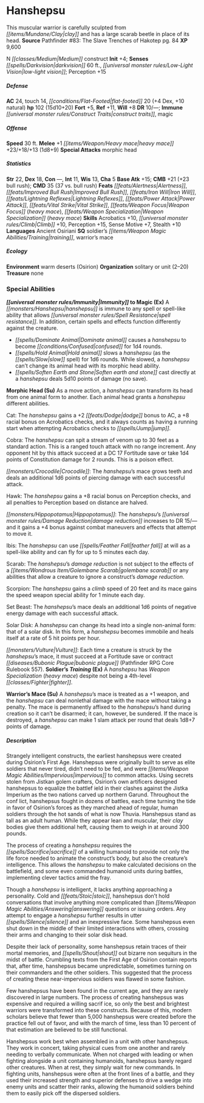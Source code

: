 ﻿---
cssclass: [monsters]
title1: Hanshepsu
desc_short: This muscular warrior is carefully sculpted from clay and has a large
  scarab beetle in place of its head.
title2: Hanshepsu
CR: 10
sources:
- name: 'Pathfinder #83: The Slave Trenches of Hakotep'
  page: 84
  link: http://paizo.com/products/btpy97at?Pathfinder-Adventure-Path-83-The-Slave-Trenches-of-Hakotep
XP: 9600
alignment: N
size: Medium
type: construct
initiative:
  bonus: 4
senses:
  darkvision: 60
  low-light vision: true
AC:
  AC: 24
  touch: 14
  flat_footed: 20
  components:
    dex: 4
    natural: 10
HP:
  HP: 102
  long: 15d10+20
saves:
  fort: 5
  ref: 11
  will: 8
DR:
- amount: 10
  weakness: '-'
immunities:
- construct traits
- magic
speeds:
  base: 30
attacks:
  melee:
  - - text: +1 heavy mace +23/+18/+13 (1d8+9)
      entries:
      - - damage: 1d8+9
      attack: +1 heavy mace
      bonus:
      - 23
      - 18
      - 13
  special:
  - morphic head
ability_scores:
  STR: 22
  DEX: 18
  CON:
  INT: 11
  WIS: 13
  CHA: 5
BAB: 15
CMB: 21
CMB_other: +23 bull rush
CMD: 35
CMD_other: 37 vs. bull rush
feats:
- name: Alertness
- name: Improved Bull Rush
- name: Iron Will
- name: Lightning Reflexes
- name: Power Attack
- name: Vital Strike
- name: Weapon Focus (heavy mace)
- name: Weapon Specialization (heavy mace)
skills:
  Acrobatics: 10
  Climb: 10
  Perception: 15
  Sense Motive: 7
  Stealth: 10
languages:
- Ancient Osiriani
special_qualities:
- soldier's training
- warrior's mace
ecology:
  environment: warm deserts (Osirion)
  organization: solitary or unit (2-20)
  treasure_type: none
special_abilities:
  Immunity to Magic (Ex): A hanshepsu is immune to any spell or spell-like ability
    that allows spell resistance. In addition, certain spells and effects function
    differently against the creature. Dominate animal causes a hanshepsu to become
    confused for 1d4 rounds.Hold animal slows a hanshepsu (as the slow spell) for
    1d6 rounds. While slowed, a hanshepsu can't change its animal head with its morphic
    head ability.Soften earth and stone cast directly at a hanshepsu deals 5d10 points
    of damage (no save).
  Morphic Head (Su): |-
    As a move action, a hanshepsu can transform its head from one animal form to another. Each animal head grants a hanshepsu different abilities.

    Cat: The hanshepsu gains a +2 dodge bonus to AC, a +8 racial bonus on Acrobatics checks, and it always counts as having a running start when attempting Acrobatics checks to jump.

    Cobra: The hanshepsu can spit a stream of venom up to 30 feet as a standard action. This is a ranged touch attack with no range increment. Any opponent hit by this attack succeed at a DC 17 Fortitude save or take 1d4 points of Constitution damage for 2 rounds. This is a poison effect.

    Crocodile: The hanshepsu's mace grows teeth and deals an additional 1d6 points of piercing damage with each successful attack.

    Hawk: The hanshepsu gains a +8 racial bonus on Perception checks, and all penalties to Perception based on distance are halved.

    Hippopotamus: The hanshepsu's damage reduction increases to DR 15/- and it gains a +4 bonus against combat maneuvers and effects that attempt to move it.

    Ibis: The hanshepsu can use feather fall at will as a spell-like ability and can fly for up to 5 minutes each day.

    Scarab: The hanshepsu's damage reduction is not subject to the effects of a golembane scarab or any abilities that allow a creature to ignore a construct's damage reduction.

    Scorpion: The hanshepsu gains a climb speed of 20 feet and its mace gains the speedUE weapon special ability for 1 minute each day.

    Set Beast: The hanshepsu's mace deals an additional 1d6 points of negative energy damage with each successful attack.

    Solar Disk: A hanshepsu can change its head into a single non-animal form: that of a solar disk. In this form, a hanshepsu becomes immobile and heals itself at a rate of 5 hit points per hour.

    Vulture: Each time a creature is struck by the hanshepsu's mace, it must succeed at a Fortitude save or contract bubonic plague (Pathfinder RPG Core Rulebook 557).
  Soldier's Training (Ex): A hanshepsu has Weapon Specialization (heavy mace) despite
    not being a 4th-level fighter.
  Warrior's Mace (Su): A hanshepsu's mace is treated as a +1 weapon, and the hanshepsu
    can deal nonlethal damage with the mace without taking a penalty. The mace is
    permanently affixed to the hanshepsu's hand during creation so it can't be disarmed;
    it can, however, be sundered. If the mace is destroyed, a hanshepsu can make 1
    slam attack per round that deals 1d8+7 points of damage.
desc_long: |-
  Strangely intelligent constructs, the earliest hanshepsus were created during Osirion's First Age. Hanshepsus were originally built to serve as elite soldiers that never tired, didn't need to be fed, and were impervious to common attacks. Using secrets stolen from Jistkan golem crafters, Osirion's own artificers designed hanshepsus to equalize the battlef ield in their clashes against the Jistka Imperium as the two nations carved up northern Garund. Throughout the conf lict, hanshepsus fought in dozens of battles, each time turning the tide in favor of Osirion's forces as they marched ahead of regular, human soldiers through the hot sands of what is now Thuvia. Hanshepsus stand as tall as an adult human. While they appear lean and muscular, their clay bodies give them additional heft, causing them to weigh in at around 300 pounds.

  The process of creating a hanshepsu requires the sacrifice of a willing humanoid to provide not only the life force needed to animate the construct's body, but also the creature's intelligence. This allows the hanshepsu to make calculated decisions on the battlefield, and some even commanded humanoid units during battles, implementing clever tactics amid the fray.

  Though a hanshepsu is intelligent, it lacks anything approaching a personality. Cold and stoic, hanshepsus don't hold conversations that involve anything more complicated than answering questions or issuing orders. Any attempt to engage a hanshepsu further results in utter silence and an inexpressive face. Some hanshepsus even shut down in the middle of their limited interactions with others, crossing their arms and changing to their solar disk head.

  Despite their lack of personality, some hanshepsus retain traces of their mortal memories, and shout out bizarre non sequiturs in the midst of battle. Crumbling texts from the First Age of Osirion contain reports that, after time, hanshepsus became unpredictable, sometimes turning on their commanders and the other soldiers. This suggested that the process of creating these near-impervious soldiers was flawed in some fashion.

  Few hanshepsus have been found in the current age, and they are rarely discovered in large numbers. The process of creating hanshepsus was expensive and required a willing sacrif ice, so only the best and brightest warriors were transformed into these constructs. Because of this, modern scholars believe that fewer than 5,000 hanshepsus were created before the practice fell out of favor, and with the march of time, less than 10 percent of that estimation are believed to be still functional.

  Hanshepsus work best when assembled in a unit with other hanshepsus. They work in concert, taking physical cues from one another and rarely needing to verbally communicate. When not charged with leading or when fighting alongside a unit containing humanoids, hanshepsus barely regard other creatures. When at rest, they simply wait for new commands. In fighting units, hanshepsus were often at the front lines of a battle, and they used their increased strength and superior defenses to drive a wedge into enemy units and scatter their ranks, allowing the humanoid soldiers behind them to easily pick off the dispersed soldiers.

---

# Hanshepsu
This muscular warrior is carefully sculpted from _[[items/Mundane/Clay|clay]]_ and has a large scarab beetle in place of its head.
**Source** Pathfinder #83: The Slave Trenches of Hakotep pg. 84
**XP** 9,600

N _[[classes/Medium|Medium]]_ construct
**Init** +4; **Senses** _[[spells/Darkvision|darkvision]]_ 60 ft., _[[universal monster rules/Low-Light Vision|low-light vision]]_; Perception +15

##### Defense

**AC** 24, touch 14, _[[conditions/Flat-Footed|flat-footed]]_ 20 (+4 Dex, +10 natural)
**hp** 102 (15d10+20)
**Fort** +5, **Ref** +11, **Will** +8
**DR** 10/—; **Immune** _[[universal monster rules/Construct Traits|construct traits]]_, magic

##### Offense
**Speed** 30 ft.
**Melee** +1 _[[items/Weapon/Heavy mace|heavy mace]]_ +23/+18/+13 (1d8+9)
**Special Attacks** morphic head

##### Statistics
**Str** 22, **Dex** 18, **Con** —, **Int** 11, **Wis** 13, **Cha** 5
**Base Atk** +15; **CMB** +21 (+23 bull rush); **CMD** 35 (37 vs. bull rush)
**Feats** _[[feats/Alertness|Alertness]]_, _[[feats/Improved Bull Rush|Improved Bull Rush]]_, _[[feats/Iron Will|Iron Will]]_, _[[feats/Lightning Reflexes|Lightning Reflexes]]_, _[[feats/Power Attack|Power Attack]]_, _[[feats/Vital Strike|Vital Strike]]_, _[[feats/Weapon Focus|Weapon Focus]]_ (_heavy mace_), _[[feats/Weapon Specialization|Weapon Specialization]]_ (_heavy mace_)
**Skills** Acrobatics +10, _[[universal monster rules/Climb|Climb]]_ +10, Perception +15, Sense Motive +7, Stealth +10
**Languages** Ancient Osiriani
**SQ** soldier’s _[[items/Weapon Magic Abilities/Training|training]]_, warrior’s mace

##### Ecology

**Environment** warm deserts (Osirion)
**Organization** solitary or unit (2–20)
**Treasure** none

### Special Abilities

**_[[universal monster rules/Immunity|Immunity]]_ to Magic (Ex)** A _[[monsters/Hanshepsu|hanshepsu]]_ is immune to any spell or spell-like ability that allows _[[universal monster rules/Spell Resistance|spell resistance]]_. In addition, certain spells and effects function differently against the creature.

* _[[spells/Dominate Animal|Dominate animal]]_ causes a _hanshepsu_ to become _[[conditions/Confused|confused]]_ for 1d4 rounds.
* _[[spells/Hold Animal|Hold animal]]_ slows a _hanshepsu_ (as the _[[spells/Slow|slow]]_ spell) for 1d6 rounds. While slowed, a _hanshepsu_ can’t change its animal head with its morphic head ability.
* _[[spells/Soften Earth and Stone|Soften earth and stone]]_ cast directly at a _hanshepsu_ deals 5d10 points of damage (no save).

**Morphic Head (Su)** As a move action, a _hanshepsu_ can transform its head from one animal form to another. Each animal head grants a _hanshepsu_ different abilities.

Cat: The _hanshepsu_ gains a +2 _[[feats/Dodge|dodge]]_ bonus to AC, a +8 racial bonus on Acrobatics checks, and it always counts as having a running start when attempting Acrobatics checks to _[[spells/Jump|jump]]_.

Cobra: The _hanshepsu_ can spit a stream of venom up to 30 feet as a standard action. This is a ranged touch attack with no range increment. Any opponent hit by this attack succeed at a DC 17 Fortitude save or take 1d4 points of Constitution damage for 2 rounds. This is a poison effect.

_[[monsters/Crocodile|Crocodile]]_: The _hanshepsu_’s mace grows teeth and deals an additional 1d6 points of piercing damage with each successful attack.

Hawk: The _hanshepsu_ gains a +8 racial bonus on Perception checks, and all penalties to Perception based on distance are halved.

_[[monsters/Hippopotamus|Hippopotamus]]_: The _hanshepsu_’s _[[universal monster rules/Damage Reduction|damage reduction]]_ increases to DR 15/— and it gains a +4 bonus against combat maneuvers and effects that attempt to move it.

Ibis: The _hanshepsu_ can use _[[spells/Feather Fall|feather fall]]_ at will as a spell-like ability and can fly for up to 5 minutes each day.

Scarab: The _hanshepsu_’s _damage reduction_ is not subject to the effects of a _[[items/Wondrous Item/Golembane Scarab|golembane scarab]]_ or any abilities that allow a creature to ignore a construct’s _damage reduction_.

Scorpion: The _hanshepsu_ gains a _climb_ speed of 20 feet and its mace gains the speed weapon special ability for 1 minute each day.

Set Beast: The _hanshepsu_’s mace deals an additional 1d6 points of negative energy damage with each successful attack.

Solar Disk: A _hanshepsu_ can change its head into a single non-animal form: that of a solar disk. In this form, a _hanshepsu_ becomes immobile and heals itself at a rate of 5 hit points per hour.

_[[monsters/Vulture|Vulture]]_: Each time a creature is struck by the _hanshepsu_’s mace, it must succeed at a Fortitude save or contract _[[diseases/Bubonic Plague|bubonic plague]]_ (Pathfinder RPG Core Rulebook 557).
**Soldier’s _Training_ (Ex)** A _hanshepsu_ has _Weapon Specialization_ (_heavy mace_) despite not being a 4th-level _[[classes/Fighter|fighter]]_.

**Warrior’s Mace (Su)** A _hanshepsu_’s mace is treated as a +1 weapon, and the _hanshepsu_ can deal nonlethal damage with the mace without taking a penalty. The mace is permanently affixed to the _hanshepsu_’s hand during creation so it can’t be disarmed; it can, however, be sundered. If the mace is destroyed, a _hanshepsu_ can make 1 slam attack per round that deals 1d8+7 points of damage.

##### Description

Strangely intelligent constructs, the earliest hanshepsus were created during Osirion’s First Age. Hanshepsus were originally built to serve as elite soldiers that never tired, didn’t need to be fed, and were _[[items/Weapon Magic Abilities/Impervious|impervious]]_ to common attacks. Using secrets stolen from Jistkan golem crafters, Osirion’s own artificers designed hanshepsus to equalize the battlef ield in their clashes against the Jistka Imperium as the two nations carved up northern Garund. Throughout the conf lict, hanshepsus fought in dozens of battles, each time turning the tide in favor of Osirion’s forces as they marched ahead of regular, human soldiers through the hot sands of what is now Thuvia. Hanshepsus stand as tall as an adult human. While they appear lean and muscular, their _clay_ bodies give them additional heft, causing them to weigh in at around 300 pounds.

The process of creating a _hanshepsu_ requires the _[[spells/Sacrifice|sacrifice]]_ of a willing humanoid to provide not only the life force needed to animate the construct’s body, but also the creature’s intelligence. This allows the _hanshepsu_ to make calculated decisions on the battlefield, and some even commanded humanoid units during battles, implementing clever tactics amid the fray.

Though a _hanshepsu_ is intelligent, it lacks anything approaching a personality. Cold and _[[feats/Stoic|stoic]]_, hanshepsus don’t hold conversations that involve anything more complicated than _[[items/Weapon Magic Abilities/Answering|answering]]_ questions or issuing orders. Any attempt to engage a _hanshepsu_ further results in utter _[[spells/Silence|silence]]_ and an inexpressive face. Some hanshepsus even shut down in the middle of their limited interactions with others, crossing their arms and changing to their solar disk head.

Despite their lack of personality, some hanshepsus retain traces of their mortal memories, and _[[spells/Shout|shout]]_ out bizarre non sequiturs in the midst of battle. Crumbling texts from the First Age of Osirion contain reports that, after time, hanshepsus became unpredictable, sometimes turning on their commanders and the other soldiers. This suggested that the process of creating these near-impervious soldiers was flawed in some fashion.

Few hanshepsus have been found in the current age, and they are rarely discovered in large numbers. The process of creating hanshepsus was expensive and required a willing sacrif ice, so only the best and brightest warriors were transformed into these constructs. Because of this, modern scholars believe that fewer than 5,000 hanshepsus were created before the practice fell out of favor, and with the march of time, less than 10 percent of that estimation are believed to be still functional.

Hanshepsus work best when assembled in a unit with other hanshepsus. They work in concert, taking physical cues from one another and rarely needing to verbally communicate. When not charged with leading or when fighting alongside a unit containing humanoids, hanshepsus barely regard other creatures. When at rest, they simply wait for new commands. In fighting units, hanshepsus were often at the front lines of a battle, and they used their increased strength and superior defenses to drive a wedge into enemy units and scatter their ranks, allowing the humanoid soldiers behind them to easily pick off the dispersed soldiers.